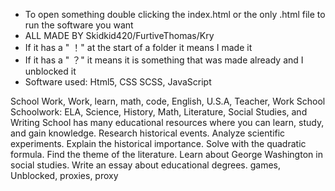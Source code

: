 * To open something double clicking the index.html or the only .html file to run the software you want
* ALL MADE BY Skidkid420/FurtiveThomas/Kry
* If it has a " ！" at the start of a folder it means I made it
* If it has a " ？" it means it is something that was made already and I unblocked it
* Software used: Html5, CSS SCSS, JavaScript








School Work, Work, learn, math, code, English, U.S.A, Teacher, Work School
Schoolwork: ELA, Science, History, Math, Literature, Social Studies, and Writing
School has many educational resources where you can learn, study, and gain knowledge.
Research historical events. Analyze scientific experiments. Explain the historical importance. Solve with the quadratic formula. Find the theme of the literature. Learn about George Washington in social studies. Write an essay about educational degrees.
games, Unblocked, proxies, proxy
